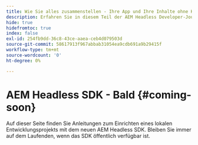 ```yaml
---
title: Wie Sie alles zusammenstellen - Ihre App und Ihre Inhalte ohne Kopf AEM
description: Erfahren Sie in diesem Teil der AEM Headless Developer-Journey, wie Sie Ihr AEM-Projekt, einschließlich Inhaltsfragmente, Ihre GraphQL-Aufrufe, Ihre REST-API-Aufrufe und Ihre Anwendung, mitnehmen und es für die Live-Schaltung vorbereiten.
hide: true
hidefromtoc: true
index: false
exl-id: 254fb9dd-36c8-43ce-aaea-ceb4d079503d
source-git-commit: 58617913f967abbab31054ea9cdb691a9b29415f
workflow-type: tm+mt
source-wordcount: '0'
ht-degree: 0%

---
```


# AEM Headless SDK - Bald {#coming-soon}

Auf dieser Seite finden Sie Anleitungen zum Einrichten eines lokalen Entwicklungsprojekts mit dem neuen AEM Headless SDK. Bleiben Sie immer auf dem Laufenden, wenn das SDK öffentlich verfügbar ist.